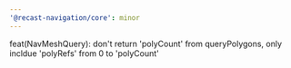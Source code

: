 ```yaml
---
'@recast-navigation/core': minor
---
```


feat(NavMeshQuery): don't return 'polyCount' from queryPolygons, only incldue 'polyRefs' from 0 to 'polyCount'
